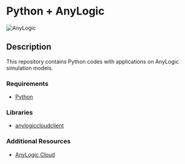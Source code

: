 # Python + AnyLogic

![AnyLogic](https://upload.wikimedia.org/wikipedia/en/thumb/1/11/AnyLogic_7_vector_logo.svg/1200px-AnyLogic_7_vector_logo.svg.png)

## Description
This repository contains Python codes with applications on AnyLogic simulation models.

### Requirements
* [Python](https://www.python.org)

### Libraries
* [anylogiccloudclient](https://cloud.anylogic.com/files/api-8.5.0/docs/index.html#1-overview)

### Additional Resources
* [AnyLogic Cloud](https://cloud.anylogic.com/models?public=true)

